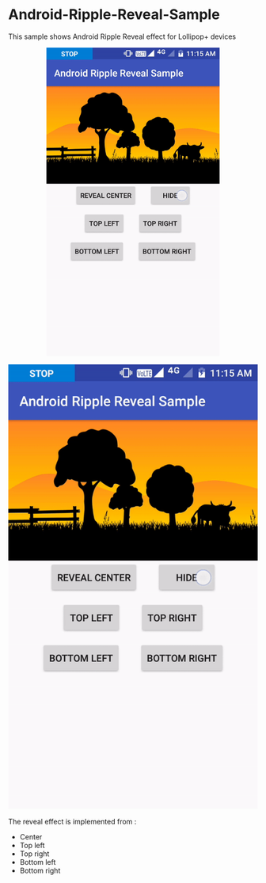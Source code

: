 # Android-Ripple-Reveal-Sample
This sample shows Android Ripple Reveal effect for Lollipop+ devices

<p align="center">
  <img src="https://github.com/Mobeyosoft/Android-Ripple-Reveal-Sample/blob/master/ripple_reveal.gif" width="350"/>
</p>

![Alt Text](https://github.com/Mobeyosoft/Android-Ripple-Reveal-Sample/blob/master/ripple_reveal.gif)

The reveal effect is implemented from :
* Center
* Top left
* Top right
* Bottom left
* Bottom right
